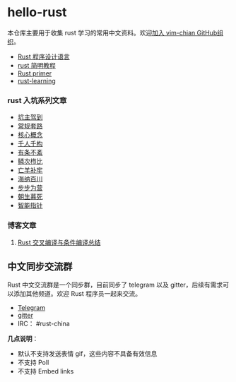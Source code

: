 # hello-rust

本仓库主要用于收集 rust 学习的常用中文资料。欢迎[加入 vim-chian GitHub组织](http://probot-invite.herokuapp.com/join/eyJhbGciOiJIUzI1NiIsInR5cCI6IkpXVCJ9.eyJzdWIiOiJydXN0LWNoaW5hIiwiaXNzIjo3NDE0ODYxLCJyb2xlIjoibWVtYmVyIiwiaWF0IjoxNTg0NjI0MTU4fQ.3eRbwplsfcW8P0UByzPt8IhvWu_mijvrXpu4z0BNyd4)。

- [Rust 程序设计语言](https://kaisery.github.io/trpl-zh-cn/)
- [rust 简明教程](https://geektutu.com/post/quick-rust.html)
- [Rust primer](https://legacy.gitbook.com/book/rustcc/rustprimer)
- [rust-learning](https://github.com/ctjhoa/rust-learning)

### rust 入坑系列文章

- [坑主驾到](https://juejin.im/entry/5d8a37226fb9a04dda70824f)
- [常规套路](https://juejin.im/entry/5d9ca2925188252e097569c5)
- [核心概念](https://juejin.im/entry/5da495715188251c7b5921ad)
- [千人千构](https://juejin.im/entry/5db6f21551882564586e7567)
- [有条不紊](https://juejin.im/entry/5dc0536af265da4d1518ed41)
- [鳞次栉比](https://juejin.im/entry/5de52aabf265da05f264c278)
- [亡羊补牢](https://juejin.im/entry/5e0c32386fb9a0484650828d)
- [海纳百川](https://juejin.im/entry/5e1f291bf265da3e4244e164)
- [步步为营](https://juejin.im/entry/5e4ff30251882549453861e8)
- [朝生暮死](https://juejin.im/entry/5e5e6a96e51d45270d531796)
- [智能指针](https://juejin.im/entry/5e67a9aee51d4527086b4c3a)

### 博客文章

1. [Rust 交叉编译与条件编译总结](https://juejin.im/entry/5bf6623351882521c8113e0d)


## 中文同步交流群

Rust 中文交流群是一个同步群，目前同步了 telegram 以及 gitter，后续有需求可以添加其他频道。欢迎 Rust 程序员一起来交流。

- [Telegram](https://t.me/joinchat/EazwP0ggie4PEkPGjbR5hw)
- [gitter](https://gitter.im/rust-china/community)
- IRC： #rust-china

**几点说明**：

- 默认不支持发送表情 gif，这些内容不具备有效信息
- 不支持 Poll
- 不支持 Embed links
